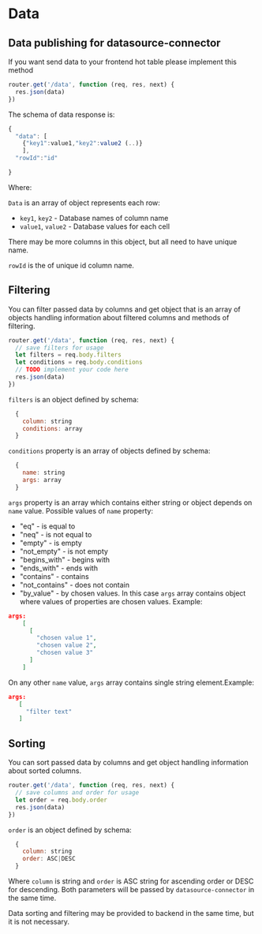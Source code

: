# Data 

## Data publishing for datasource-connector

If you want send data to your frontend hot table please implement this method 

```javascript
router.get('/data', function (req, res, next) {
  res.json(data)
})
```

The schema of data response is: 

```javascript
{
  "data": [
    {"key1":value1,"key2":value2 (..)}
    ],
  "rowId":"id"

}
```
Where:

`Data` is an array of object represents each row:

- `key1`, `key2` - Database names of column name 
- `value1`, `value2` -  Database values for each cell

There may be more columns in this object, but all need to have unique name.

`rowId` is the of unique id column name.

## Filtering

You can filter passed data by columns and get object that is an array of objects handling information about filtered columns and methods of filtering. 

```javascript
router.get('/data', function (req, res, next) {
  // save filters for usage
  let filters = req.body.filters
  let conditions = req.body.conditions
  // TODO implement your code here
  res.json(data)
})
```

`filters` is an object defined by schema:

```javascript
  {
    column: string
    conditions: array
  }
``` 

`conditions` property is an array of objects defined by schema:

```javascript
  {
    name: string
    args: array
  }
```

`args` property is an array which contains either string or object depends on `name` value.
Possible values of `name` property:

- "eq" - is equal to
- "neq" - is not equal to
- "empty" - is empty
- "not_empty" - is not empty
- "begins_with" - begins with
- "ends_with" - ends with
- "contains" - contains
- "not_contains" - does not contain
- "by_value" - by chosen values. In this case `args` array contains object where values of properties are chosen values. Example:

```json
args:
    [
      [
        "chosen value 1",
        "chosen value 2",
        "chosen value 3"
      ]
    ]
```    
On any other `name` value, `args` array contains single string element.Example:

 ```json
args:
    [
      "filter text"
    ]
```    


## Sorting

You can sort passed data by columns and get object handling information about sorted columns.

```javascript
router.get('/data', function (req, res, next) {
  // save columns and order for usage
  let order = req.body.order
  res.json(data)
})
```

`order` is an object defined by schema:

```javascript
  {
    column: string
    order: ASC|DESC
  }
```

Where `column` is string and `order` is ASC string for ascending order or DESC for descending. Both parameters will be passed by `datasource-connector` in the same time.

Data sorting and filtering may be provided to backend in the same time, but it is not necessary.